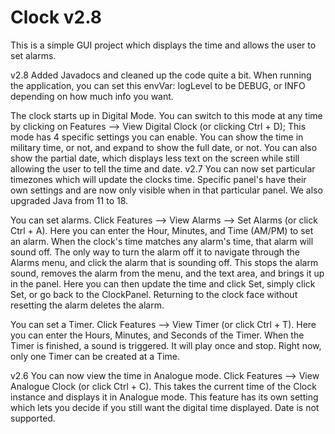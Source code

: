 # Clock v2.8

This is a simple GUI project which displays the time and allows the user to set alarms.

v2.8 Added Javadocs and cleaned up the code quite a bit. When running the application, you
can set this envVar: logLevel to be DEBUG, or INFO depending on how much info you want. 

The clock starts up in Digital Mode. You can switch to this mode at any time by clicking
on Features --> View Digital Clock (or clicking Ctrl + D); This mode has 4 specific 
settings you can enable.
You can show the time in military time, or not, and expand to show the full date, or not.
You can also show the partial date, which displays less text on the screen while still
allowing the user to tell the time and date. 
v2.7 You can now set particular timezones which will update the clocks time.
Specific panel's have their own settings and are now only visible when in that particular
panel. We also upgraded Java from 11 to 18.

You can set alarms. Click Features --> View Alarms --> Set Alarms (or click Ctrl + A).
Here you can enter the Hour, Minutes, and Time (AM/PM) to set an alarm.
When the clock's time matches any alarm's time, that alarm will sound off. The only way to turn
the alarm off it to navigate through the Alarms menu, and click the alarm that is sounding off.
This stops the alarm sound, removes the alarm from the menu, and the text area, and brings it 
up in the panel. Here you can then update the time and click Set, simply click Set, or go back
to the ClockPanel. Returning to the clock face without resetting the alarm deletes the alarm.

You can set a Timer. Click Features --> View Timer (or click Ctrl + T).
Here you can enter the Hours, Minutes, and Seconds of the Timer.
When the Timer is finished, a sound is triggered. It will play once and stop. Right now, only
one Timer can be created at a Time.

v2.6
You can now view the time in Analogue mode. Click Features --> View Analogue Clock 
(or click Ctrl + C). This takes the current time of the Clock instance and displays
it in Analogue mode. This feature has its own setting which lets you decide if you
still want the digital time displayed. Date is not supported. 